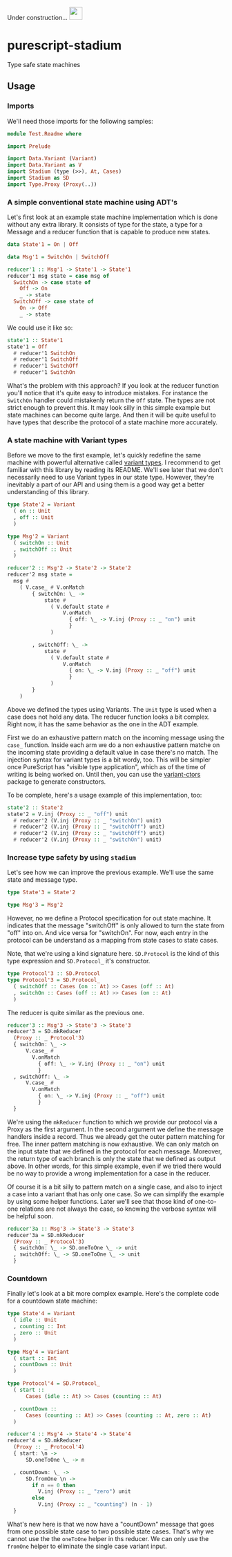 Under construction... <img
src="https://media.tenor.com/MRCIli40TYoAAAAi/under-construction90s-90s.gif" width="30">

# purescript-stadium
Type safe state machines 

## Usage
### Imports
We'll need those imports for the following samples: 
```hs
module Test.Readme where

import Prelude

import Data.Variant (Variant)
import Data.Variant as V
import Stadium (type (>>), At, Cases)
import Stadium as SD
import Type.Proxy (Proxy(..))
```
### A simple conventional state machine using ADT's
Let's first look at an example state machine implementation which is done
without any extra library.
It consists of type for the state, a type for a Message and a reducer
function that is capable to produce new states.
```hs
data State'1 = On | Off

data Msg'1 = SwitchOn | SwitchOff

reducer'1 :: Msg'1 -> State'1 -> State'1
reducer'1 msg state = case msg of
  SwitchOn -> case state of
    Off -> On
    _ -> state
  SwitchOff -> case state of
    On -> Off
    _ -> state
```
We could use it like so:
```hs
state'1 :: State'1
state'1 = Off
  # reducer'1 SwitchOn
  # reducer'1 SwitchOff
  # reducer'1 SwitchOff
  # reducer'1 SwitchOn
```
What's the problem with this approach? If you look at the reducer function
you'll notice that it's quite easy to introduce mistakes. For instance the
`SwitchOn` handler could mistakenly return the `Off` state. The types are not
strict enough to prevent this. It may look silly in this simple example but
state machines can become quite large. And then it will be quite useful to
have types that describe the protocol of a state machine more accurately. 

### A state machine with Variant types
Before we move to the first example, let's quickly redefine the same machine
with powerful alternative called [variant
types](https://github.com/natefaubion/purescript-variant). I recommend to get
familiar with this library by reading its README. We'll see later that we
don't necessarily need to use Variant types in our state type. However,
they're inevitably a part of our API and using them is a good way get a
better understanding of this library.
```hs
type State'2 = Variant
  ( on :: Unit
  , off :: Unit
  )

type Msg'2 = Variant
  ( switchOn :: Unit
  , switchOff :: Unit
  )

reducer'2 :: Msg'2 -> State'2 -> State'2
reducer'2 msg state =
  msg #
    ( V.case_ # V.onMatch
        { switchOn: \_ ->
            state #
              ( V.default state #
                  V.onMatch
                    { off: \_ -> V.inj (Proxy :: _ "on") unit
                    }
              )

        , switchOff: \_ ->
            state #
              ( V.default state #
                  V.onMatch
                    { on: \_ -> V.inj (Proxy :: _ "off") unit
                    }
              )
        }
    )
```
Above we defined the types using Variants. The `Unit` type is used when a
case does not hold any data. The reducer function looks a bit complex. Right
now, it has the same behavior as the one in the ADT example.

First we do an exhaustive pattern match on the incoming message using the
`case_` function. Inside each arm we do a non exhaustive pattern matche on
the incoming state providing a default value in case there's no match. The
injection syntax for variant types is a bit wordy, too. This will be simpler once
PureScript has "visible type application", which as of the time of writing is
being worked on. Until then, you can use the
[variant-ctors](https://github.com/thought2/purescript-variant-ctors) package
to generate constructors.

To be complete, here's a usage example of this implementation, too:
```hs
state'2 :: State'2
state'2 = V.inj (Proxy :: _ "off") unit
  # reducer'2 (V.inj (Proxy :: _ "switchOn") unit)
  # reducer'2 (V.inj (Proxy :: _ "switchOff") unit)
  # reducer'2 (V.inj (Proxy :: _ "switchOff") unit)
  # reducer'2 (V.inj (Proxy :: _ "switchOn") unit)
```
### Increase type safety by using `stadium` 
Let's see how we can improve the previous example. We'll use the same state
and message type.
```hs
type State'3 = State'2

type Msg'3 = Msg'2
```
However, no we define a Protocol specification for out state machine. It
indicates that the message "switchOff" is only allowed to turn the state from
"off" into on. And vice versa for "switchOn". For now, each entry in the
protocol can be understand as a mapping from state cases to state cases.

Note, that we're using a kind signature here. `SD.Protocol` is the kind of
this type expression and `SD.Protocol_` it's constructor.
```hs
type Protocol'3 :: SD.Protocol
type Protocol'3 = SD.Protocol_
  ( switchOff :: Cases (on :: At) >> Cases (off :: At)
  , switchOn :: Cases (off :: At) >> Cases (on :: At)
  )
```
The reducer is quite similar as the previous one.
```hs
reducer'3 :: Msg'3 -> State'3 -> State'3
reducer'3 = SD.mkReducer
  (Proxy :: _ Protocol'3)
  { switchOn: \_ ->
      V.case_ #
        V.onMatch
          { off: \_ -> V.inj (Proxy :: _ "on") unit
          }
  , switchOff: \_ ->
      V.case_ #
        V.onMatch
          { on: \_ -> V.inj (Proxy :: _ "off") unit
          }
  }
```
We're using the `mkReducer` function to which we provide our protocol via a
Proxy as the first argument. In the second argument we define the message
handlers inside a record. Thus we already get the outer pattern matching for
free. The inner pattern matching is now exhaustive. We can only match on the
input state that we defined in the protocol for each message. Moreover, the
return type of each branch is only the state that we defined as output above.
In other words, for this simple example, even if we tried there would be no
way to provide a wrong implementation for a case in the reducer.

Of course it is a bit silly to pattern match on a single case, and also to
inject a case into a variant that has only one case. So we can simplify the
example by using some helper functions. Later we'll see that those kind of
one-to-one relations are not always the case, so knowing the verbose syntax
will be helpful soon.
```hs
reducer'3a :: Msg'3 -> State'3 -> State'3
reducer'3a = SD.mkReducer
  (Proxy :: _ Protocol'3)
  { switchOn: \_ -> SD.oneToOne \_ -> unit
  , switchOff: \_ -> SD.oneToOne \_ -> unit
  }
```
### Countdown
Finally let's look at a bit more complex example. Here's the complete code
for a countdown state machine:
```hs
type State'4 = Variant
  ( idle :: Unit
  , counting :: Int
  , zero :: Unit
  )

type Msg'4 = Variant
  ( start :: Int
  , countDown :: Unit
  )

type Protocol'4 = SD.Protocol_
  ( start ::
      Cases (idle :: At) >> Cases (counting :: At)

  , countDown ::
      Cases (counting :: At) >> Cases (counting :: At, zero :: At)
  )

reducer'4 :: Msg'4 -> State'4 -> State'4
reducer'4 = SD.mkReducer
  (Proxy :: _ Protocol'4)
  { start: \n ->
      SD.oneToOne \_ -> n

  , countDown: \_ ->
      SD.fromOne \n ->
        if n == 0 then
          V.inj (Proxy :: _ "zero") unit
        else
          V.inj (Proxy :: _ "counting") (n - 1)
  }
```
What's new here is that we now have a "countDown" message that goes from one possible state case
to two possible state cases. That's why we cannot use the the `oneToOne`
helper in ths reducer. We can only use the `fromOne` helper to eliminate the
single case variant input.